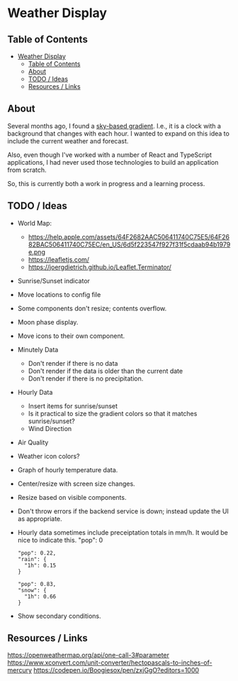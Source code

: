 # Weather Display

## Table of Contents

- [Weather Display](#weather-display)
  - [Table of Contents](#table-of-contents)
  - [About](#about)
  - [TODO / Ideas](#todo--ideas)
  - [Resources / Links](#resources--links)

## About

Several months ago, I found a [sky-based gradient](https://codepen.io/justgooddesign/pen/AzaLmZ).
I.e., it is a clock with a background that changes with each hour. I wanted to
expand on this idea to include the current weather and forecast.

Also, even though I've worked with a number of React and TypeScript applications,
I had never used those technologies to build an application from scratch.

So, this is currently both a work in progress and a learning process.

## TODO / Ideas

- World Map:

  - <https://help.apple.com/assets/64F2682AAC506411740C75E5/64F2682BAC506411740C75EC/en_US/6d5f223547f927f31f5cdaab94b1979e.png>
  - <https://leafletjs.com/>
  - <https://joergdietrich.github.io/Leaflet.Terminator/>

- Sunrise/Sunset indicator
- Move locations to config file
- Some components don't resize; contents overflow.
- Moon phase display.
- Move icons to their own component.

- Minutely Data
  - Don't render if there is no data
  - Don't render if the data is older than the current date
  - Don't render if there is no precipitation.
- Hourly Data
  - Insert items for sunrise/sunset
  - Is it practical to size the gradient colors so that it matches sunrise/sunset?
  - Wind Direction
- Air Quality
- Weather icon colors?
- Graph of hourly temperature data.
- Center/resize with screen size changes.
- Resize based on visible components.
- Don't throw errors if the backend service is down; instead update the UI as appropriate.
- Hourly data sometimes include preceiptation totals in mm/h. It would be nice to indicate this.
  "pop": 0

      "pop": 0.22,
      "rain": {
        "1h": 0.15
      }

      "pop": 0.83,
      "snow": {
        "1h": 0.66
      }
- Show secondary conditions.

## Resources / Links

<https://openweathermap.org/api/one-call-3#parameter>
<https://www.xconvert.com/unit-converter/hectopascals-to-inches-of-mercury>
<https://codepen.io/Boogiesox/pen/zxjGgO?editors=1000>
